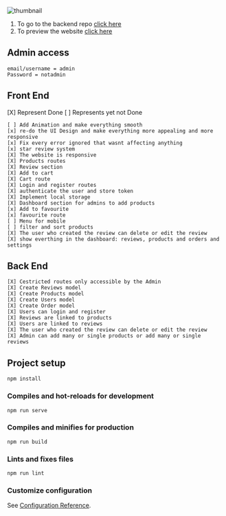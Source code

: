 ![thumbnail](https://res.cloudinary.com/thiomark/image/upload/v1673444417/portfolio/Shine_Store_thubnail.jpg)

1. To go to the backend repo [click here](https://github.com/Thiomark/shine-ecommerce-store-api)
2. To preview the website [click here](golden-cajeta-05ed3f.netlify.app/)

## Admin access

```
email/username = admin
Password = notadmin
```

## Front End

[X] Represent Done [ ] Represents yet not Done

```
[ ] Add Animation and make everything smooth
[x] re-do the UI Design and make everything more appealing and more responsive
[x] Fix every error ignored that wasnt affecting anything
[x] star review system
[X] The website is responsive
[X] Products routes
[X] Review section
[X] Add to cart
[X] Cart route
[X] Login and register routes
[X] authenticate the user and store token
[X] Implement local storage
[X] Dashboard section for admins to add products
[x] Add to favourite
[x] favourite route
[ ] Menu for mobile
[ ] filter and sort products
[X] The user who created the review can delete or edit the review
[X] show everthing in the dashboard: reviews, products and orders and settings

```

## Back End

```
[X] Cestricted routes only accessible by the Admin
[X] Create Reviews model
[X] Create Products model
[X] Create Users model
[X] Create Order model
[X] Users can login and register
[X] Reviews are linked to products
[X] Users are linked to reviews
[X] The user who created the review can delete or edit the review
[X] Admin can add many or single products or add many or single reviews

```

## Project setup

```
npm install
```

### Compiles and hot-reloads for development

```
npm run serve
```

### Compiles and minifies for production

```
npm run build
```

### Lints and fixes files

```
npm run lint
```

### Customize configuration

See [Configuration Reference](https://cli.vuejs.org/config/).

